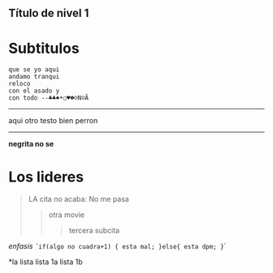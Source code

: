 ## Título de nivel 1

# Subtitulos 
 ~~~ 
 que se yo aqui
 andamo tranqui
 reloco 
 con el asado y
 con todo --♣♣♠•○♥☻☺N☺Ã
 ~~~

 ***
 aqui otro testo bien perron
 ***


**negrita no se**
<h1>Los lideres</h1>

> LA cita no acaba: No me pasa 
>> otra movie 
>>
>>>tercera subcita 
>>>
>
*enfasis*
`´if(algo no cuadra+1)
{
    esta mal;
}else{
    esta dpm;
}`´




*la lista
 lista 1a
 lista 1b